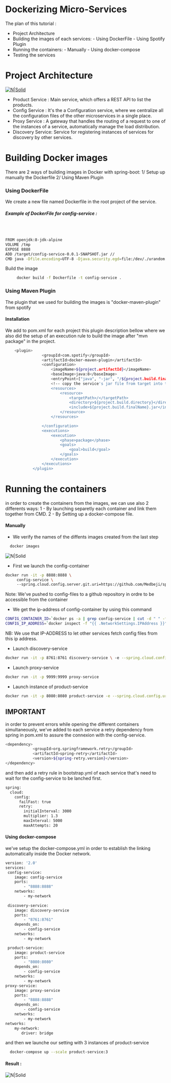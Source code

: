 # Dockerizing Micro-Services


The plan of this tutorial : 
 - Project Architecture
 - Building the images of each services:
        - Using DockerFile
        - Using Spotify Plugin
  - Running the containers:
        - Manually
        - Using docker-compose
  - Testing the services

# Project Architecture


  [![N|Solid](https://liliasfaxi.github.io/TP-eServices/img/tp4/archi.png)](https://nodesource.com/products/nsolid)
  
- Product Service : Main service, which offers a REST API to list the  products.
- Config Service :  It's the a Configuration service, where we centralize all the configuration files of the other microservices in a single place.
- Proxy Service : A gateway that handles the routing of a request to one of the instances of a service, automatically manage the load distribution.
- Discovery Service: Service for registering instances of services for discovery by other services.

# Building Docker images 

There are 2 ways of building images in Docker with spring-boot: 
1/ Setup up manually the Dockerfile
2/ Using Maven Plugin
### Using DockerFile
 
   We create a new file named Dockerfile in the root project of the service.
   
  ##### Example of DockerFile for config-service :
  &nbsp;    
   ```sh
   
FROM openjdk:8-jdk-alpine
VOLUME /tmp
EXPOSE 8888
ADD /target/config-service-0.0.1-SNAPSHOT.jar //
CMD	java -Dfile.encoding=UTF-8 -Djava.security.egd=file:/dev/./urandom -jar /config-service-0.0.1-SNAPSHOT.jar

   ```
   
  Build the image 
```sh
     docker build -f Dockerfile -t config-service .
```
### Using Maven Plugin
  The plugin that we used for building the images is "docker-maven-plugin" from spotify 
#### Installation

We add to pom.xml for each project this plugin description bellow where we also did the setup of an execution rule to  build the image  after "mvn package" in the project.


```sh
	<plugin>
				<groupId>com.spotify</groupId>
				<artifactId>docker-maven-plugin</artifactId>
				<configuration>
					<imageName>${project.artifactId}</imageName>
					<baseImage>java:8</baseImage>
					<entryPoint>["java", "-jar", "/${project.build.finalName}.jar"]</entryPoint>
					<!-- copy the service's jar file from target into the root directory of the image -->
					<resources>
						<resource>
							<targetPath>/</targetPath>
							<directory>${project.build.directory}</directory>
							<include>${project.build.finalName}.jar</include>
						</resource>
					</resources>

				</configuration>
				<executions>
					<execution>
						<phase>package</phase>
						<goals>
							<goal>build</goal>
						</goals>
					</execution>
				</executions>
			</plugin>
```
 

# Running the containers
  in order to create the containers from the images, we can use  also 2 differents ways:
  1 - By launching separetly each container and link them together from CMD.
  2 - By Setting up a docker-compose file.
  
#### Manually
 - We verify the names of the diffents images created from the last step 
```sh
  docker images
```
![N|Solid](https://img15.hostingpics.net/pics/644218Capturedecran20171205a21527AM.png)

- First we launch the config-container
 ```sh
docker run -it -p 8888:8888 \                      
      config-service \              
      --spring.cloud.config.server.git.uri=https://github.com/Medbeji/spring-cloud-config \
 ```
  Note: We've pushed to config-files to a github repository in ordre to be accessible from the container
- We get the ip-address of config-container by using this command
```sh
CONFIG_CONTAINER_ID=`docker ps -a | grep config-service | cut -d " " -f1`
CONFIG_IP_ADDRESS=`docker inspect -f "{{ .NetworkSettings.IPAddress }}" $CONFIG_CONTAINER_ID`
```
    
NB:  We use that IP-ADDRESS to let other services fetch config files from this ip address.
 - Launch discovery-service 
```sh
docker run -it -p 8761:8761 discovery-service \ -e --spring.cloud.config.uri=http://$CONFIG_IP_ADDRESS:8888
```
 - Launch proxy-service
```sh
docker run -it -p 9999:9999 proxy-service
```
 - Launch instance of product-service 
```sh
docker run -it -p 8080:8080 product-service -e --spring.cloud.config.uri=http://$CONFIG_IP_ADDRESS:8888
```

## IMPORTANT
in order to prevent errors while opening the different containers simultaneously, we've added to each service a retry dependency from spring in pom.xml to assure the connexion with the config-service.
```sh
<dependency>
			<groupId>org.springframework.retry</groupId>
			<artifactId>spring-retry</artifactId>
			<version>${spring-retry.version}</version>
</dependency>
```
and then add a retry rule in bootstrap.yml of each service that's need to wait for the config-service to be lanched first.

```sh
spring:
  cloud:
    config:
      failFast: true
      retry:
        initialInterval: 3000
        multiplier: 1.3
        maxInterval: 5000
        maxAttempts: 20
```
#### Using docker-compose

we've setup the docker-compose.yml in order to establish the linking automatically inside the Docker network.
```sh
version: '2.0'
services:
 config-service:
    image: config-service
    ports:
        - "8888:8888"
    networks:
        - my-network
 
 discovery-service:
    image: discovery-service
    ports: 
        - "8761:8761"
    depends_on: 
        - config-service
    networks:
        - my-network

 product-service:
    image: product-service
    ports: 
        - "8080:8080"
    depends_on: 
        - config-service
    networks:
        - my-network
proxy-service:
    image: proxy-service
    ports:
        - "8888:8888"
    depends_on:
        - config-service
    networks:
        - my-network
networks:
    my-network:
       driver: bridge
```
and then we launche our setting with 3 instances of product-service 
```sh
  docker-compose up --scale product-service:3
```
#### Result :

  ![N|Solid](https://img15.hostingpics.net/pics/191981Capturedecran20171205a23928AM.png)




